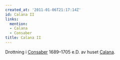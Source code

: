 ```yaml
---
created_at: '2011-01-06T21:17:14Z'
id: Calana II
links:
  mention:
  - Calana
  - Consaber
title: Calana II
---
```


Drottning i [Consaber] 1689–1705 e.D. av huset [Calana].

  [Consaber]: Consaber
  [Calana]: Calana
